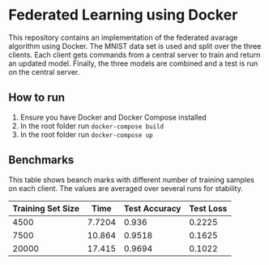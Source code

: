 # Federated Learning using Docker
This repository contains an implementation of the federated avarage algorithm using Docker. The MNIST data set is used and split over the three clients. Each client gets commands from a central server to train and return an updated model. Finally, the three models are combined and a test is run on the central server.

## How to run
1. Ensure you have Docker and Docker Compose installed
2. In the root folder run `docker-compose build`
3. In the root folder run `docker-compose up`

## Benchmarks
This table shows beanch marks with different number of training samples on each client. The values are averaged over several runs for stability.

|Training Set Size|Time|Test Accuracy|Test Loss|
|--------|---------|---------|--------|
|4500|7.7204|0.936|0.2225|
|7500|10.864|0.9518|0.1625|
|20000|17.415|0.9694|0.1022|
